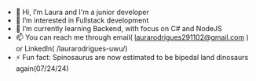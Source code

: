 - 👋 Hi, I’m Laura and I'm a junior developer
- 👀 I’m interested in Fullstack development
- 🌱 I’m currently learning Backend, with focus on C# and NodeJS
- 📫 You can reach me through email( laurarodrigues291102@gmail.com ) or LinkedIn( /laurarodrigues-uwu/)
- ⚡ Fun fact: Spinosaurus are now estimated to be bipedal land dinosaurs again(07/24/24)

<!---
laurarodrigues-uwu/laurarodrigues-uwu is a ✨ special ✨ repository because its `README.md` (this file) appears on your GitHub profile.
You can click the Preview link to take a look at your changes.
--->
